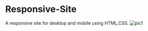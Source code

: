 # Responsive-Site
A responsive site for desktop and mobile using HTML,CSS.
![pic1](https://user-images.githubusercontent.com/79749919/156753391-a81d2935-1a21-4a17-ad35-b94e9fdf406a.png)
